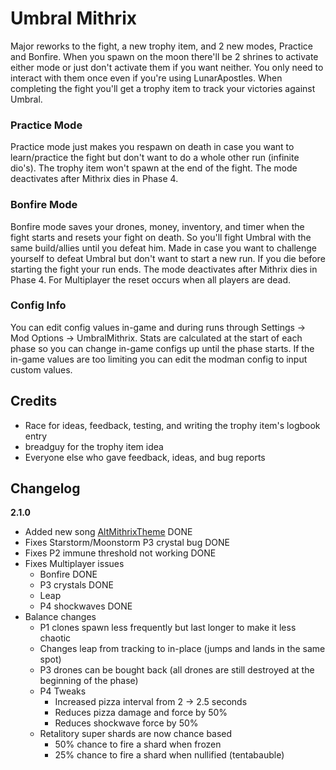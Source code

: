 # Umbral Mithrix

Major reworks to the fight, a new trophy item, and 2 new modes, Practice and Bonfire. When you spawn on the moon there'll be 2 shrines to activate either mode or just don't activate them if you want neither. You only need to interact with them once even if you're using LunarApostles. When completing the fight you'll get a trophy item to track your victories against Umbral.

### Practice Mode

Practice mode just makes you respawn on death in case you want to learn/practice the fight but don't want to do a whole other run (infinite dio's). The trophy item won't spawn at the end of the fight. The mode deactivates after Mithrix dies in Phase 4.

### Bonfire Mode

Bonfire mode saves your drones, money, inventory, and timer when the fight starts and resets your fight on death. So you'll fight Umbral with the same build/allies until you defeat him. Made in case you want to challenge yourself to defeat Umbral but don't want to start a new run. If you die before starting the fight your run ends. The mode deactivates after Mithrix dies in Phase 4. For Multiplayer the reset occurs when all players are dead.

### Config Info

You can edit config values in-game and during runs through Settings -> Mod Options -> UmbralMithrix. Stats are calculated at the start of each phase so you can change in-game configs up until the phase starts. If the in-game values are too limiting you can edit the modman config to input custom values.

## Credits

- Race for ideas, feedback, testing, and writing the trophy item's logbook entry
- breadguy for the trophy item idea
- Everyone else who gave feedback, ideas, and bug reports

## Changelog

**2.1.0**

- Added new song [AltMithrixTheme](https://thunderstore.io/package/Nuxlar/AltMithrixTheme/) DONE
- Fixes Starstorm/Moonstorm P3 crystal bug DONE
- Fixes P2 immune threshold not working DONE
- Fixes Multiplayer issues
  - Bonfire DONE
  - P3 crystals DONE
  - Leap
  - P4 shockwaves DONE
- Balance changes
  - P1 clones spawn less frequently but last longer to make it less chaotic
  - Changes leap from tracking to in-place (jumps and lands in the same spot)
  - P3 drones can be bought back (all drones are still destroyed at the beginning of the phase)
  - P4 Tweaks
    - Increased pizza interval from 2 -> 2.5 seconds
    - Reduces pizza damage and force by 50%
    - Reduces shockwave force by 50%
  - Retalitory super shards are now chance based
    - 50% chance to fire a shard when frozen
    - 25% chance to fire a shard when nullified (tentabauble)
